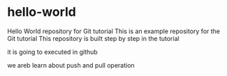 # hello-world
Hello World repository for Git tutorial
This is an example repository for the Git tutorial
This repository is built step by step in the tutorial

it is going to executed in github

we areb learn about push and pull operation

